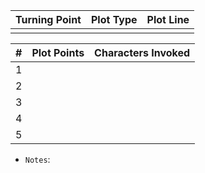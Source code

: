 | Turning Point | Plot Type | Plot Line |
| ------------- | --------- | --------- |
|               |           |           |

| #   | Plot Points | Characters Invoked |
| --- | ----------- | ------------------ |
| 1   |             |                    |
| 2   |             |                    |
| 3   |             |                    |
| 4   |             |                    |
| 5   |             |                    |
 
* `Notes`:
